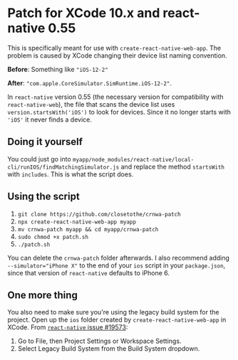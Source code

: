 # Patch for XCode 10.x and react-native 0.55
This is specifically meant for use with `create-react-native-web-app`. The problem is caused by XCode changing their device list naming convention.  


**Before**: Something like `"iOS-12-2"`  

**After**: `"com.apple.CoreSimulator.SimRuntime.iOS-12-2"`. 


In `react-native` version 0.55 (the necessary version for compatibility with `react-native-web`), the file that scans the device list uses `version.startsWith('iOS')` to look for devices. Since it no longer starts with `'iOS'` it never finds a device.

## Doing it yourself
You could just go into `myapp/node_modules/react-native/local-cli/runIOS/findMatchingSimulator.js` and replace the method `startsWith` with `includes`. This is what the script does.

## Using the script

1. `git clone https://github.com/closetothe/crnwa-patch`
2. `npx create-react-native-web-app myapp`
3. `mv crnwa-patch myapp && cd myapp/crnwa-patch`
4. `sudo chmod +x patch.sh`
5. `./patch.sh`

You can delete the `crnwa-patch` folder afterwards. I also recommend adding `--simulator="iPhone X"` to the end of your `ios` script in your `package.json`, since that version of `react-native` defaults to iPhone 6.

## One more thing
You also need to make sure you're using the legacy build system for the project. Open up the `ios` folder created by `create-react-native-web-app` in XCode. From [`react-native` issue #19573](https://github.com/facebook/react-native/issues/19573):  



1. Go to File, then Project Settings or Workspace Settings.
2. Select Legacy Build System from the Build System dropdown.